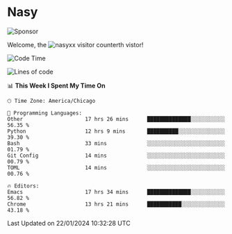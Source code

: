 # Nasy

<!--
<p align="center">
<img height="200" src="https://github-readme-stats.vercel.app/api?username=nasyxx&count_private=true&show_icons=true&theme=dracula&include_all_commits=true"/>
<img height="200" src="https://github-readme-stats.vercel.app/api/top-langs/?username=nasyxx&theme=dracula&hide=html,jupyter+notebook&count_private=true&show_icons=true"/>
</p>

  
----------------
-->

![Sponsor](https://img.shields.io/static/v1.svg?label=Sponsor&message=%E2%9D%A4&logo=GitHub&style=flat&color=pink)
 
Welcome, the ![nasyxx visitor counter](https://count.getloli.com/get/@nasyxx?theme=rule34)th vistor!
 
<!--START_SECTION:waka-->
![Code Time](http://img.shields.io/badge/Code%20Time-4%2C254%20hrs%2022%20mins-blue)

![Lines of code](https://img.shields.io/badge/From%20Hello%20World%20I%27ve%20Written-6.3%20million%20lines%20of%20code-blue)

📊 **This Week I Spent My Time On** 

```text
🕑︎ Time Zone: America/Chicago

💬 Programming Languages: 
Other                    17 hrs 26 mins      ██████████████░░░░░░░░░░░   56.35 % 
Python                   12 hrs 9 mins       ██████████░░░░░░░░░░░░░░░   39.30 % 
Bash                     33 mins             ░░░░░░░░░░░░░░░░░░░░░░░░░   01.79 % 
Git Config               14 mins             ░░░░░░░░░░░░░░░░░░░░░░░░░   00.79 % 
TOML                     14 mins             ░░░░░░░░░░░░░░░░░░░░░░░░░   00.76 % 

🔥 Editors: 
Emacs                    17 hrs 34 mins      ██████████████░░░░░░░░░░░   56.82 % 
Chrome                   13 hrs 21 mins      ███████████░░░░░░░░░░░░░░   43.18 % 
```


 Last Updated on 22/01/2024 10:32:28 UTC
<!--END_SECTION:waka-->

<!-- ![visitors](https://visitor-badge.laobi.icu/badge?page_id=nasyxx.nasyxx) -->
